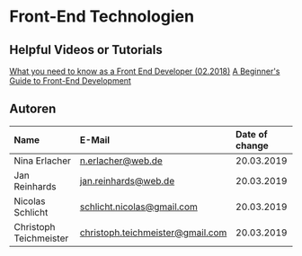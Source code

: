 # Front-End Technologien




## Helpful Videos or Tutorials
[What you need to know as a Front End Developer (02.2018)](https://www.youtube.com/watch?v=Xd7huBu39qk)
[A Beginner's Guide to Front-End Development](https://www.upwork.com/hiring/development/beginners-guide-to-front-end-development/)

## Autoren

| Name | E-Mail | Date of change |
|:-----|:-------|:---------------|
|Nina Erlacher|n.erlacher@web.de|20.03.2019|
|Jan Reinhards|jan.reinhards@web.de|20.03.2019|
|Nicolas Schlicht|schlicht.nicolas@gmail.com|20.03.2019|
|Christoph Teichmeister|christoph.teichmeister@gmail.com|20.03.2019|
